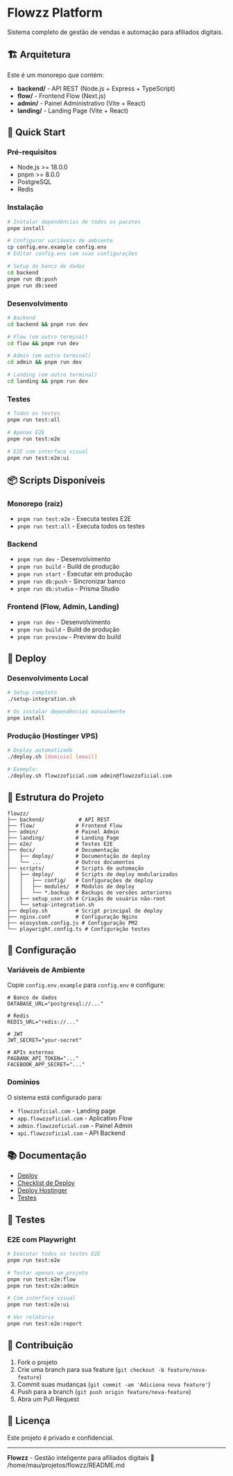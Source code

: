 # Flowzz Platform

Sistema completo de gestão de vendas e automação para afiliados digitais.

## 🏗️ Arquitetura

Este é um monorepo que contém:

- **backend/** - API REST (Node.js + Express + TypeScript)
- **flow/** - Frontend Flow (Next.js)
- **admin/** - Painel Administrativo (Vite + React)
- **landing/** - Landing Page (Vite + React)

## 🚀 Quick Start

### Pré-requisitos

- Node.js >= 18.0.0
- pnpm >= 8.0.0
- PostgreSQL
- Redis

### Instalação

```bash
# Instalar dependências de todos os pacotes
pnpm install

# Configurar variáveis de ambiente
cp config.env.example config.env
# Editar config.env com suas configurações

# Setup do banco de dados
cd backend
pnpm run db:push
pnpm run db:seed
```

### Desenvolvimento

```bash
# Backend
cd backend && pnpm run dev

# Flow (em outro terminal)
cd flow && pnpm run dev

# Admin (em outro terminal)
cd admin && pnpm run dev

# Landing (em outro terminal)
cd landing && pnpm run dev
```

### Testes

```bash
# Todos os testes
pnpm run test:all

# Apenas E2E
pnpm run test:e2e

# E2E com interface visual
pnpm run test:e2e:ui
```

## 📦 Scripts Disponíveis

### Monorepo (raiz)
- `pnpm run test:e2e` - Executa testes E2E
- `pnpm run test:all` - Executa todos os testes

### Backend
- `pnpm run dev` - Desenvolvimento
- `pnpm run build` - Build de produção
- `pnpm run start` - Executar em produção
- `pnpm run db:push` - Sincronizar banco
- `pnpm run db:studio` - Prisma Studio

### Frontend (Flow, Admin, Landing)
- `pnpm run dev` - Desenvolvimento
- `pnpm run build` - Build de produção
- `pnpm run preview` - Preview do build

## 🚀 Deploy

### Desenvolvimento Local
```bash
# Setup completo
./setup-integration.sh

# Ou instalar dependências manualmente
pnpm install
```

### Produção (Hostinger VPS)
```bash
# Deploy automatizado
./deploy.sh [dominio] [email]

# Exemplo:
./deploy.sh flowzzoficial.com admin@flowzzoficial.com
```

## 📁 Estrutura do Projeto

```
flowzz/
├── backend/           # API REST
├── flow/             # Frontend Flow
├── admin/            # Painel Admin
├── landing/          # Landing Page
├── e2e/              # Testes E2E
├── docs/             # Documentação
│   ├── deploy/       # Documentação de deploy
│   └── ...           # Outros documentos
├── scripts/          # Scripts de automação
│   ├── deploy/       # Scripts de deploy modularizados
│   │   ├── config/   # Configurações de deploy
│   │   ├── modules/  # Módulos de deploy
│   │   └── *.backup  # Backups de versões anteriores
│   ├── setup_user.sh # Criação de usuário não-root
│   └── setup-integration.sh
├── deploy.sh         # Script principal de deploy
├── nginx.conf        # Configuração Nginx
├── ecosystem.config.js # Configuração PM2
└── playwright.config.ts # Configuração testes
```

## 🔧 Configuração

### Variáveis de Ambiente

Copie `config.env.example` para `config.env` e configure:

```env
# Banco de dados
DATABASE_URL="postgresql://..."

# Redis
REDIS_URL="redis://..."

# JWT
JWT_SECRET="your-secret"

# APIs externas
PAGBANK_API_TOKEN="..."
FACEBOOK_APP_SECRET="..."
```

### Domínios

O sistema está configurado para:
- `flowzzoficial.com` - Landing page
- `app.flowzzoficial.com` - Aplicativo Flow
- `admin.flowzzoficial.com` - Painel Admin
- `api.flowzzoficial.com` - API Backend

## 📚 Documentação

- [Deploy](./docs/deploy/DEPLOY.md)
- [Checklist de Deploy](./docs/deploy/DEPLOY_CHECKLIST.md)
- [Deploy Hostinger](./docs/deploy/DEPLOY_HOSTINGER.md)
- [Testes](./docs/TESTING_INFRASTRUCTURE_FINAL_REPORT.md)

## 🧪 Testes

### E2E com Playwright

```bash
# Executar todos os testes E2E
pnpm run test:e2e

# Testar apenas um projeto
pnpm run test:e2e:flow
pnpm run test:e2e:admin

# Com interface visual
pnpm run test:e2e:ui

# Ver relatório
pnpm run test:e2e:report
```

## 🤝 Contribuição

1. Fork o projeto
2. Crie uma branch para sua feature (`git checkout -b feature/nova-feature`)
3. Commit suas mudanças (`git commit -am 'Adiciona nova feature'`)
4. Push para a branch (`git push origin feature/nova-feature`)
5. Abra um Pull Request

## 📄 Licença

Este projeto é privado e confidencial.

---

**Flowzz** - Gestão inteligente para afiliados digitais 🚀</content>
<parameter name="filePath">/home/mau/projetos/flowzz/README.md